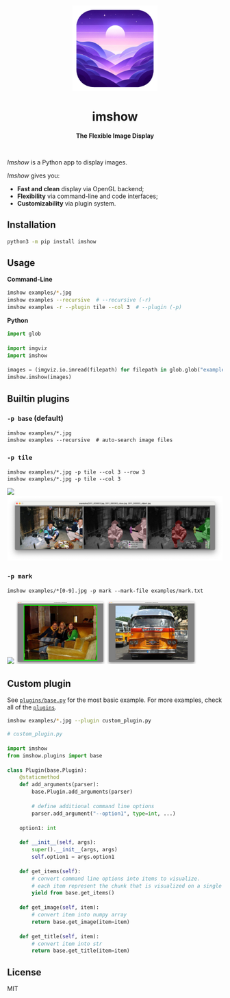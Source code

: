 <div align="center">
  <img src="https://github.com/wkentaro/imshow/blob/main/.readme/icon.png" width="200", height="200">
  <h1>imshow</h1>
  <p>
    <b>The Flexible Image Display</b>
  </p>
  <br>
</div>

*Imshow* is a Python app to display images.

*Imshow* gives you:

- **Fast and clean** display via OpenGL backend;
- **Flexibility** via command-line and code interfaces;
- **Customizability** via plugin system.

## Installation

```bash
python3 -m pip install imshow
```

## Usage

**Command-Line**

```bash
imshow examples/*.jpg
imshow examples --recursive  # --recursive (-r)
imshow examples -r --plugin tile --col 3  # --plugin (-p)
```

**Python**

```python
import glob

import imgviz
import imshow

images = (imgviz.io.imread(filepath) for filepath in glob.glob("examples/*.jpg"))
imshow.imshow(images)
```

## Builtin plugins

### `-p base` (**default**)

```
imshow examples/*.jpg
imshow examples --recursive  # auto-search image files
```

### `-p tile`

```
imshow examples/*.jpg -p tile --col 3 --row 3
imshow examples/*.jpg -p tile --col 3
```

<img src="https://github.com/wkentaro/imshow/blob/main/.readme/tile_0.png" height="200"> <img src="https://github.com/wkentaro/imshow/blob/main/.readme/tile_1.png" height="150">

### `-p mark`

```
imshow examples/*[0-9].jpg -p mark --mark-file examples/mark.txt
```

<img src="https://github.com/wkentaro/imshow/blob/main/.readme/mark_0.png" height="150"> <img src="https://github.com/wkentaro/imshow/blob/main/.readme/mark_1.png" height="150"> <img src="https://github.com/wkentaro/imshow/blob/main/.readme/mark_2.png" height="150"> 

## Custom plugin

See [`plugins/base.py`](https://github.com/wkentaro/imshow/blob/main/imshow/plugins/base.py) for the most basic example.
For more examples, check all of the [`plugins`](https://github.com/wkentaro/imshow/blob/main/imshow/plugins).

```bash
imshow examples/*.jpg --plugin custom_plugin.py
```

```python
# custom_plugin.py

import imshow
from imshow.plugins import base

class Plugin(base.Plugin):
    @staticmethod
    def add_arguments(parser):
        base.Plugin.add_arguments(parser)

        # define additional command line options
        parser.add_argument("--option1", type=int, ...)

    option1: int

    def __init__(self, args):
        super().__init__(args, args)
        self.option1 = args.option1

    def get_items(self):
        # convert command line options into items to visualize.
        # each item represent the chunk that is visualized on a single window.
        yield from base.get_items()

    def get_image(self, item):
        # convert item into numpy array
        return base.get_image(item=item)

    def get_title(self, item):
        # convert item into str
        return base.get_title(item=item)
```

## License

MIT
